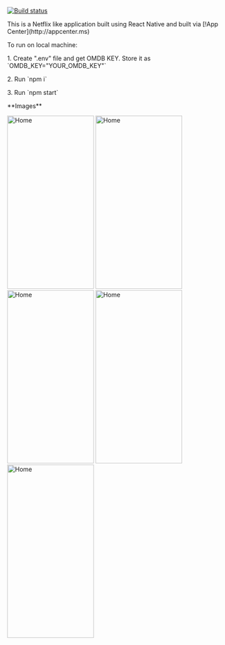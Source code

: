 [![Build status](https://build.appcenter.ms/v0.1/apps/bb4d8924-4333-4efb-bcf0-17d10c41b417/branches/master/badge)](https://appcenter.ms)

<p>This is a Netflix like application built using React Native and built via 
  [!App Center](http://appcenter.ms)
</p> 

<p>To run on local machine: </p>
<p>1. Create ".env" file and get OMDB KEY. Store it as `OMDB_KEY="YOUR_OMDB_KEY"`</p>
<p>2. Run `npm i`</p>
<p>3. Run `npm start`</p>

<p>**Images**</p>

<div>
<img src="https://i.ibb.co/2MXx7LC/Screenshot-20200814-145404.png" alt="Home" width="200" height="400" />
<img src="https://i.ibb.co/Sm18Tf0/Screenshot-20200814-145247.png" alt="Home" width="200" height="400" />
<img src="https://i.ibb.co/2qj0zm6/Screenshot-20200814-145310.png" alt="Home" width="200" height="400" />
<img src="https://i.ibb.co/wBDV5sp/Screenshot-20200814-145336.png" alt="Home" width="200" height="400" />
<img src="https://i.ibb.co/4Nrrdm5/Screenshot-20200814-145320.png" alt="Home" width="200" height="400" />
</div>
